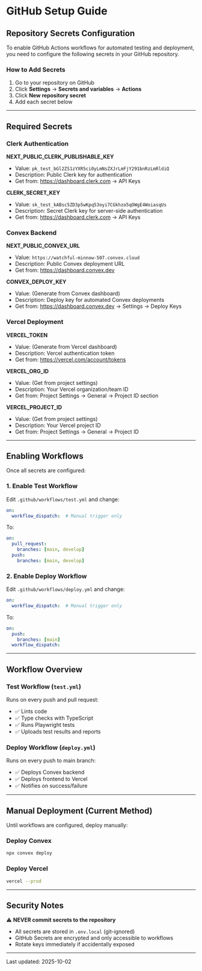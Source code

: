 # GitHub Setup Guide

## Repository Secrets Configuration

To enable GitHub Actions workflows for automated testing and deployment, you need to configure the following secrets in your GitHub repository.

### How to Add Secrets

1. Go to your repository on GitHub
2. Click **Settings** → **Secrets and variables** → **Actions**
3. Click **New repository secret**
4. Add each secret below

---

## Required Secrets

### Clerk Authentication

**NEXT_PUBLIC_CLERK_PUBLISHABLE_KEY**
- Value: `pk_test_bGl2ZS1zYXR5ci0yLmNsZXJrLmFjY291bnRzLmRldiQ`
- Description: Public Clerk key for authentication
- Get from: https://dashboard.clerk.com → API Keys

**CLERK_SECRET_KEY**
- Value: `sk_test_kABsc5ZD3p5wKpq53oyi7CGkhzo5qOWgE4WoiasqUs`
- Description: Secret Clerk key for server-side authentication
- Get from: https://dashboard.clerk.com → API Keys

### Convex Backend

**NEXT_PUBLIC_CONVEX_URL**
- Value: `https://watchful-minnow-507.convex.cloud`
- Description: Public Convex deployment URL
- Get from: https://dashboard.convex.dev

**CONVEX_DEPLOY_KEY**
- Value: (Generate from Convex dashboard)
- Description: Deploy key for automated Convex deployments
- Get from: https://dashboard.convex.dev → Settings → Deploy Keys

### Vercel Deployment

**VERCEL_TOKEN**
- Value: (Generate from Vercel dashboard)
- Description: Vercel authentication token
- Get from: https://vercel.com/account/tokens

**VERCEL_ORG_ID**
- Value: (Get from project settings)
- Description: Your Vercel organization/team ID
- Get from: Project Settings → General → Project ID section

**VERCEL_PROJECT_ID**
- Value: (Get from project settings)
- Description: Your Vercel project ID
- Get from: Project Settings → General → Project ID

---

## Enabling Workflows

Once all secrets are configured:

### 1. Enable Test Workflow

Edit `.github/workflows/test.yml` and change:

```yaml
on:
  workflow_dispatch:  # Manual trigger only
```

To:

```yaml
on:
  pull_request:
    branches: [main, develop]
  push:
    branches: [main, develop]
```

### 2. Enable Deploy Workflow

Edit `.github/workflows/deploy.yml` and change:

```yaml
on:
  workflow_dispatch:  # Manual trigger only
```

To:

```yaml
on:
  push:
    branches: [main]
  workflow_dispatch:
```

---

## Workflow Overview

### Test Workflow (`test.yml`)

Runs on every push and pull request:
- ✅ Lints code
- ✅ Type checks with TypeScript
- ✅ Runs Playwright tests
- ✅ Uploads test results and reports

### Deploy Workflow (`deploy.yml`)

Runs on every push to main branch:
- ✅ Deploys Convex backend
- ✅ Deploys frontend to Vercel
- ✅ Notifies on success/failure

---

## Manual Deployment (Current Method)

Until workflows are configured, deploy manually:

### Deploy Convex
```bash
npx convex deploy
```

### Deploy Vercel
```bash
vercel --prod
```

---

## Security Notes

⚠️ **NEVER commit secrets to the repository**
- All secrets are stored in `.env.local` (git-ignored)
- GitHub Secrets are encrypted and only accessible to workflows
- Rotate keys immediately if accidentally exposed

---

Last updated: 2025-10-02
